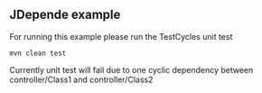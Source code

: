 ## JDepende example
For running this example please run the TestCycles unit test
```
mvn clean test
```
Currently unit test will fail due to one cyclic dependency between controller/Class1 and controller/Class2